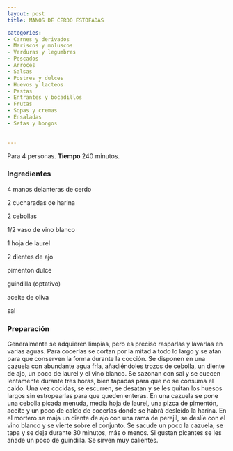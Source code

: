 ```yaml
---
layout: post
title: MANOS DE CERDO ESTOFADAS

categories:
- Carnes y derivados
- Mariscos y moluscos
- Verduras y legumbres
- Pescados
- Arroces
- Salsas
- Postres y dulces
- Huevos y lacteos
- Pastas
- Entrantes y bocadillos
- Frutas
- Sopas y cremas
- Ensaladas
- Setas y hongos
 

---
```


Para 4 personas.
<b>Tiempo</b> 240 minutos.

<h3>Ingredientes</h3>

4 manos delanteras de cerdo

2 cucharadas de harina

2 cebollas

1/2 vaso de vino blanco

1 hoja de laurel

2 dientes de ajo

pimentón dulce

guindilla (optativo)

aceite de oliva

sal

<h3>Preparación</h3>

Generalmente se adquieren limpias, pero es preciso rasparlas y lavarlas en varias aguas. Para cocerlas se cortan por la mitad a todo lo largo y se atan para que conserven la forma durante la cocción. Se disponen en una cazuela con abundante agua fría, añadiéndoles trozos de cebolla, un diente de ajo, un poco de laurel y el vino blanco. Se sazonan con sal y se cuecen lentamente durante tres horas, bien tapadas para que no se consuma el caldo. Una vez cocidas, se escurren, se desatan y se les quitan los huesos largos sin estropearlas para que queden enteras. En una cazuela se pone una cebolla picada menuda, media hoja de laurel, una pizca de pimentón, aceite y un poco de caldo de cocerlas donde se habrá desleído la harina. En el mortero se maja un diente de ajo con una rama de perejil, se deslíe con el vino blanco y se vierte sobre el conjunto. Se sacude un poco la cazuela, se tapa y se deja durante 30 minutos, más o menos. Si gustan picantes se les añade un poco de guindilla. Se sirven muy calientes.

